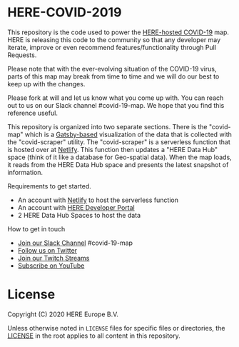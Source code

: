 # HERE-COVID-2019

This repository is the code used to power the [HERE-hosted COVID-19](https://developer.here.com/coronavirus/) map. HERE is releasing this code to the community so that any developer may iterate, improve or even recommend features/functionality through Pull Requests.

Please note that with the ever-evolving situation of the COVID-19 virus, parts of this map may break from time to time and we will do our best to keep up with the changes.

Please fork at will and let us know what you come up with. You can reach out to us on our Slack channel #covid-19-map. We hope that you find this reference useful.

This repository is organized into two separate sections. There is the "covid-map" which is a [Gatsby-based](https://www.gatsbyjs.org) visualization of the data that is collected with the "covid-scraper" utility. The "covid-scraper" is a serverless function that is hosted over at [Netlify](https://www.netlify.com). This function then updates a "HERE Data Hub" space (think of it like a database for Geo-spatial data). When the map loads, it reads from the HERE Data Hub space and presents the latest snapshot of information.

Requirements to get started.
- An account with [Netlify](https://www.netlify.com) to host the serverless function
- An account with [HERE Developer Portal](https://developer.here.com/?cid=Freemium-DeveloperPortalTutorial-PJ-0-Javascript-DevPortal-&utm_source=DeveloperPortalTutorial&utm_medium=referral&utm_campaign=Webinar_IOT_2020_Golden-Age-Location-Enabled-AI-Jan-16)
- 2 HERE Data Hub Spaces to host the data

How to get in touch
- [Join our Slack Channel](http://t.her.is/slack) #covid-19-map
- [Follow us on Twitter](https://twitter.com/heredev)
- [Join our Twitch Streams](https://www.twitch.tv/heredev)
- [Subscribe on YouTube](https://www.youtube.com/user/heremaps/playlists?view=50&sort=dd&shelf_id=10)


# License

Copyright (C) 2020 HERE Europe B.V.

Unless otherwise noted in `LICENSE` files for specific files or directories, the [LICENSE](LICENSE) in the root applies to all content in this repository.
